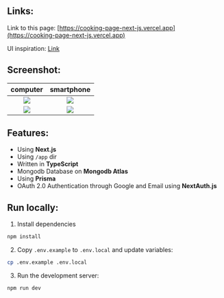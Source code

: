 ## Links:
Link to this page: [https://cooking-page-next-js.vercel.app](https://cooking-page-next-js.vercel.app)

UI inspiration: [Link](https://www.behance.net/gallery/160432691/Video-platform-for-cooking-tutorials-UXUI-Case-study?tracking_source=search_projects%7CCooking+Website+ui)

## Screenshot:
computer                   |  smartphone
:-------------------------:|:-------------------------:
![](https://user-images.githubusercontent.com/91898098/232555559-b0e160cf-2fdf-4abc-90d3-9a4c95c44453.jpeg)           |  ![](https://user-images.githubusercontent.com/91898098/232555591-f6aac983-d21f-4a42-a084-b0adba9b4f2b.jpeg)
![](https://user-images.githubusercontent.com/91898098/232555603-1f7f64be-9c22-418f-8f8c-e982938b7852.jpeg)           |  ![](https://user-images.githubusercontent.com/91898098/232555615-978c82c6-8c54-47fa-9284-b610fd2a0ee1.jpeg)



## Features:
- Using **Next.js**
- Using `/app` dir
- Written in **TypeScript**
- Mongodb Database on **Mongodb Atlas**
- Using **Prisma**
- OAuth 2.0 Authentication through Google and Email using **NextAuth.js**



## Run locally:
1. Install dependencies

```bash
npm install
```
2. Copy `.env.example` to `.env.local` and update variables:

```bash
cp .env.example .env.local
```

3. Run the development server:

```bash
npm run dev
```
